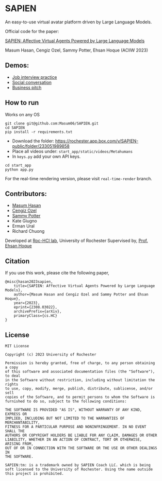 # SAPIEN

An easy-to-use virtual avatar platform driven by Large Language Models.

Official code for the paper:

[SAPIEN: Affective Virtual Agents Powered by Large Language Models](https://arxiv.org/abs/2308.03022) 

Masum Hasan, Cengiz Ozel, Sammy Potter, Ehsan Hoque (ACIIW 2023) 


## Demos:
- [Job interview practice](https://www.youtube.com/watch?v=FrV3-n9DbYc)
- [Social conversation](https://www.youtube.com/watch?v=PzWH-5MVJE4)
- [Business pitch](https://www.youtube.com/watch?v=jTgPEXVyn9g)


## How to run

Works on any OS

```
git clone git@github.com:Masum06/SAPIEN.git
cd SAPIEN
pip install -r requirements.txt
```

- Download the folder: https://rochester.app.box.com/v/SAPIEN-public/folder/233051989858
- Place all videos under: `start_app/static/videos/Metahumans`
- In `keys.py` add your own API keys.
  
```
cd start_app
python app.py
```

For the real-time rendering version, please visit `real-time-render` branch.

## Contributors:
- [Masum Hasan](https://masumhasan.net/)
- [Cengiz Ozel](https://www.cengizozel.com/)
- [Sammy Potter](https://sammypotter.com/)
- Kate Giugno
- Erman Ural
- Richard Chuong

Developed at [Roc-HCI lab](https://roc-hci.com/), University of Rochester
Supervised by, [Prof. Ehsan Hoque](https://hoques.com/)

## Citation
If you use this work, please cite the following paper,

```
@misc{hasan2023sapien,
    title={SAPIEN: Affective Virtual Agents Powered by Large Language Models}, 
    author={Masum Hasan and Cengiz Ozel and Sammy Potter and Ehsan Hoque},
    year={2023},
    eprint={2308.03022},
    archivePrefix={arXiv},
    primaryClass={cs.HC}
}
```

## License

```
MIT License

Copyright (c) 2023 University of Rochester

Permission is hereby granted, free of charge, to any person obtaining a copy
of this software and associated documentation files (the "Software"), to deal
in the Software without restriction, including without limitation the rights
to use, copy, modify, merge, publish, distribute, sublicense, and/or sell
copies of the Software, and to permit persons to whom the Software is
furnished to do so, subject to the following conditions:

THE SOFTWARE IS PROVIDED "AS IS", WITHOUT WARRANTY OF ANY KIND, EXPRESS OR
IMPLIED, INCLUDING BUT NOT LIMITED TO THE WARRANTIES OF MERCHANTABILITY,
FITNESS FOR A PARTICULAR PURPOSE AND NONINFRINGEMENT. IN NO EVENT SHALL THE
AUTHORS OR COPYRIGHT HOLDERS BE LIABLE FOR ANY CLAIM, DAMAGES OR OTHER
LIABILITY, WHETHER IN AN ACTION OF CONTRACT, TORT OR OTHERWISE, ARISING FROM,
OUT OF OR IN CONNECTION WITH THE SOFTWARE OR THE USE OR OTHER DEALINGS IN 
THE SOFTWARE.
```

`SAPIEN:tm: is a trademark owned by SAPIEN Coach LLC. which is being soft licensed to the University of Rochester. Using the name outside this project is prohibited.`
